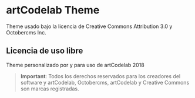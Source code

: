artCodelab Theme
==========

Theme usado bajo la licencia de Creative Commons Attribution 3.0 y Octobercms Inc.

## Licencia de uso libre 

Theme personalizado por y para uso de artCodelab 2018


> **Important**: Todos los derechos reservados para los creadores del software y artCodelab, Octobercms, artCodelab y Creative Commons son marcas registradas.  
